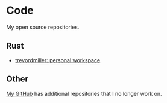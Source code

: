 # Code

My open source repositories.

## Rust

- [trevordmiller: personal workspace](https://github.com/trevordmiller/trevordmiller).

## Other

[My GitHub](https://github.com/trevordmiller) has additional repositories that I no longer work on.

